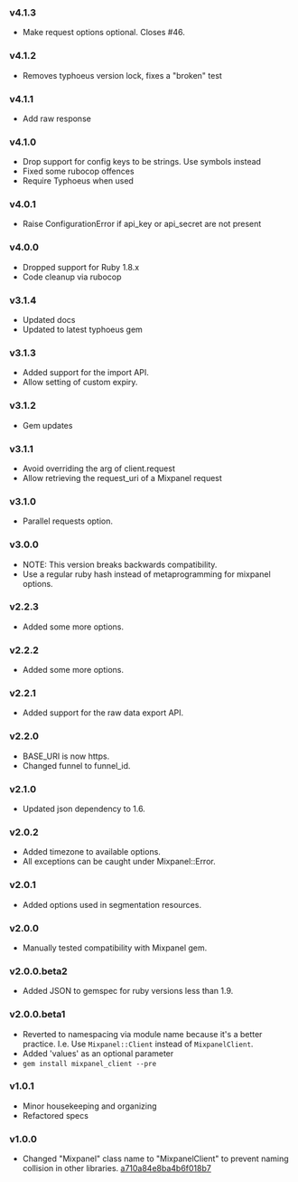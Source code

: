 ### v4.1.3
 * Make request options optional. Closes #46.

### v4.1.2
 * Removes typhoeus version lock, fixes a "broken" test

### v4.1.1
 * Add raw response

### v4.1.0
 * Drop support for config keys to be strings. Use symbols instead
 * Fixed some rubocop offences
 * Require Typhoeus when used

### v4.0.1
 * Raise ConfigurationError if api_key or api_secret are not present

### v4.0.0
 * Dropped support for Ruby 1.8.x
 * Code cleanup via rubocop

### v3.1.4
 * Updated docs
 * Updated to latest typhoeus gem

### v3.1.3
 * 	Added support for the import API.
 * 	Allow setting of custom expiry.

### v3.1.2
 * Gem updates

### v3.1.1
 * Avoid overriding the arg of client.request
 * Allow retrieving the request_uri of a Mixpanel request

### v3.1.0
 * Parallel requests option.

### v3.0.0
 * NOTE: This version breaks backwards compatibility.
 * Use a regular ruby hash instead of metaprogramming for mixpanel options.

### v2.2.3
 * 	Added some more options.

### v2.2.2
 * 	Added some more options.

### v2.2.1
 * 	Added support for the raw data export API.

### v2.2.0
  * BASE_URI is now https.
  * Changed funnel to funnel_id.

### v2.1.0
 * Updated json dependency to 1.6.

### v2.0.2
 * Added timezone to available options.
 * All exceptions can be caught under Mixpanel::Error.

### v2.0.1
 * Added options used in segmentation resources.

### v2.0.0
 * Manually tested compatibility with Mixpanel gem.

### v2.0.0.beta2
 * Added JSON to gemspec for ruby versions less than 1.9.

### v2.0.0.beta1
 * Reverted to namespacing via module name because it's a better practice.
   I.e. Use `Mixpanel::Client` instead of `MixpanelClient`.
 * Added 'values' as an optional parameter
 * `gem install mixpanel_client --pre`

### v1.0.1
 * Minor housekeeping and organizing
 * Refactored specs

### v1.0.0
 * Changed "Mixpanel" class name to "MixpanelClient" to prevent naming collision in other
   libraries. [a710a84e8ba4b6f018b7](https://github.com/keolo/mixpanel_client/commit/a710a84e8ba4b6f018b7404ab9fabc8f08b4a4f3)
